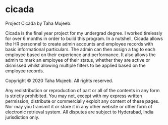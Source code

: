# cicada

Project Cicada by Taha Mujeeb. 

Cicada is the final year project for my undergrad degree. I worked tirelessly for over 6 months in order to build this program. In a nutshell, Cicada allows the HR personnel to create admin accounts and employee records with basic informational particulars. The admin can then assign a tag to each employee based on their experience and performance. It also allows the admin to mark an employee of their status, whether they are active or dismissed whilst allowing multiple filters to be applied based on the employee records.

Copyright © 2020 Taha Mujeeb. All rights reserved.

Any redistribution or reproduction of part or all of the contents in any form is strictly prohibited.
You may not, except with my express written permission, distribute or commercially exploit any content of
these pages. Nor may you transmit it or store it in any other website or other form of electronic retrieval
system. All disputes are subject to Hyderabad, India jurisdiction only.
